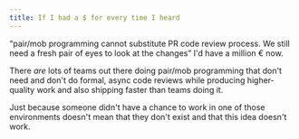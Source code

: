 ```yaml
---
title: If I had a $ for every time I heard
---
```

“pair/mob programming cannot substitute PR code review process. We still need a fresh pair of eyes to look at the changes” I'd have a million € now.

There _are_ lots of teams out there doing pair/mob programming that don't need and don't do formal, async code reviews while producing higher-quality work and also shipping faster than teams doing it.

Just because someone didn't have a chance to work in one of those environments doesn't mean that they don't exist and that this idea doesn't work.
